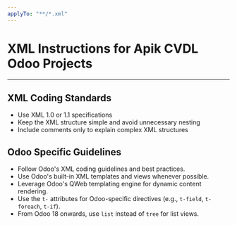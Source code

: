 ```yaml
---
applyTo: "**/*.xml"
---
```

# XML Instructions for Apik CVDL Odoo Projects
---

## XML Coding Standards

- Use XML 1.0 or 1.1 specifications
- Keep the XML structure simple and avoid unnecessary nesting
- Include comments only to explain complex XML structures

## Odoo Specific Guidelines

- Follow Odoo's XML coding guidelines and best practices.
- Use Odoo's built-in XML templates and views whenever possible.
- Leverage Odoo's QWeb templating engine for dynamic content rendering.
- Use the `t-` attributes for Odoo-specific directives (e.g., `t-field`, `t-foreach`, `t-if`).
- From Odoo 18 onwards, use `list` instead of `tree` for list views.
